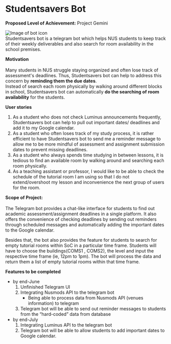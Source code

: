 # Studentsavers Bot

**Proposed Level of Achievement:** Project Gemini

![Image of bot icon]() <br />
Studentsavers bot is a telegram bot which helps NUS students to keep track of their weekly deliverables and also search for 
room availability in the school premises.

**Motivation** 
<br /> <br />
Many students in NUS struggle staying organized and often lose track of assessment's deadlines. Thus, Studentsavers bot can 
help to address this concern by **reminding them the due dates**.   
Instead of search each room physically by walking around different blocks in school, Studentsavers bot can automatically **do 
the searching of room availability** for the students.

**User stories**
<br /> 
1. As a student who does not check Luminus announcements frequently, Studentsavers bot can help to pull out important dates/
deadlines and add it to my Google calendar.
2. As a student who often loses track of my study process, it is rather efficient to have Studentsavers bot to send me a 
reminder message to allow me to be more mindful of assessment and assignment submission dates to prevent missing deadlines.
3. As a student who always spends time studying in between lessons, it is tedious to find an available room by walking 
around and searching each room physically.    
4. As a teaching assistant or professor, I would like to be able to check the schedule of the tutorial room I am using 
so that I do not extend/overshoot my lesson and inconvenience the next group of users for the room.  

**Scope of Project:**
<br /> <br />
The Telegram bot provides a chat-like interface for students to find out academic assessment/assignment deadlines in a single platform. It also offers the convenience of checking deadlines by sending out reminders through scheduled messages and automatically adding the important dates to the Google calendar.  

Besides that, the bot also provides the feature for students to search for empty tutorial rooms within SoC in a particular time frame. Students will have to choose the buildings(COMS1 , COMS2), the level and input the respective time frame (ie, 12pm to 1pm). The bot will process the data and return them a list of empty tutorial rooms within that time frame. 

**Features to be completed**
* by end-June
  1. Unfinished Telegram UI
  2. Integrating Nusmods API to the telegram bot
     * Being able to process data from Nusmods API (venues information)  to telegram
  3. Telegram bot will be able to send out reminder messages to students from the “hard-coded” data from database
* by end-July
  1. Integrating Luminus API to the telegram bot
  2. Telegram bot will be able to allow students to add important dates to Google calendar.
